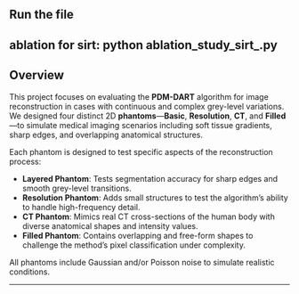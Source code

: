 
## Run the file
## ablation for sirt: python ablation_study_sirt_.py

## Overview

This project focuses on evaluating the **PDM-DART** algorithm for image reconstruction in cases with continuous and complex grey-level variations. We designed four distinct 2D **phantoms**—**Basic**, **Resolution**, **CT**, and **Filled**—to simulate medical imaging scenarios including soft tissue gradients, sharp edges, and overlapping anatomical structures. 

Each phantom is designed to test specific aspects of the reconstruction process:

- **Layered Phantom**: Tests segmentation accuracy for sharp edges and smooth grey-level transitions.
- **Resolution Phantom**: Adds small structures to test the algorithm’s ability to handle high-frequency detail.
- **CT Phantom**: Mimics real CT cross-sections of the human body with diverse anatomical shapes and intensity values.
- **Filled Phantom**: Contains overlapping and free-form shapes to challenge the method’s pixel classification under complexity.

All phantoms include Gaussian and/or Poisson noise to simulate realistic conditions.

---
